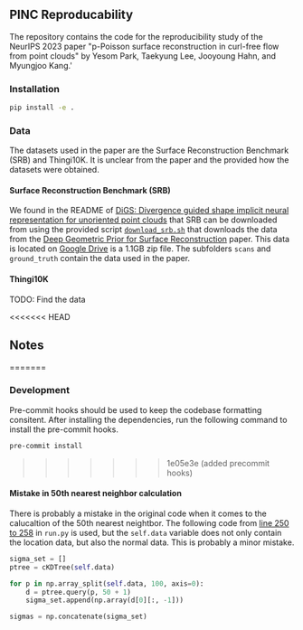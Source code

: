 ## PINC Reproducability

The repository contains the code for the reproducibility study of the NeurIPS 2023 paper "p-Poisson surface reconstruction in curl-free flow from point clouds" by Yesom Park, Taekyung Lee, Jooyoung Hahn, and Myungjoo Kang.'

### Installation

```bash
pip install -e .
```

### Data

The datasets used in the paper are the Surface Reconstruction Benchmark (SRB) and Thingi10K. It is unclear from the paper and the provided how the datasets were obtained.

#### Surface Reconstruction Benchmark (SRB)
We found in the README of [DiGS: Divergence guided shape implicit neural representation for unoriented point clouds](https://github.com/Chumbyte/DiGS) that SRB can be downloaded from using the provided script [`download_srb.sh`](https://github.com/Chumbyte/DiGS/blob/main/data/scripts/download_srb.sh) that downloads the data from the [Deep Geometric Prior for Surface Reconstruction](https://github.com/fwilliams/deep-geometric-prior) paper. This data is located on [Google Drive](https://drive.google.com/file/d/17Elfc1TTRzIQJhaNu5m7SckBH_mdjYSe/view) is a 1.1GB zip file. The subfolders `scans` and `ground_truth` contain the data used in the paper.

#### Thingi10K

TODO: Find the data

<<<<<<< HEAD
## Notes
=======
### Development
Pre-commit hooks should be used to keep the codebase formatting consitent. After installing the dependencies, run the following command to install the pre-commit hooks.

```bash
pre-commit install
```
>>>>>>> 1e05e3e (added precommit hooks)

#### Mistake in 50th nearest neighbor calculation

There is probably a mistake in the original code when it comes to the calucaltion of the 50th nearest neightbor.
The following code from [line 250 to 258]() in `run.py` is used, but the `self.data` variable
does not only contain the location data, but also the normal data. This is probably a minor mistake.

```python
sigma_set = []
ptree = cKDTree(self.data)

for p in np.array_split(self.data, 100, axis=0):
    d = ptree.query(p, 50 + 1)
    sigma_set.append(np.array(d[0][:, -1]))

sigmas = np.concatenate(sigma_set)
```